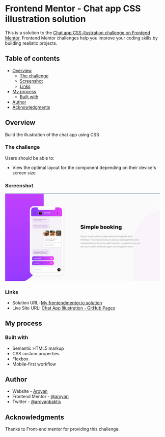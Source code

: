 # Frontend Mentor - Chat app CSS illustration solution

This is a solution to the [Chat app CSS illustration challenge on Frontend Mentor](https://www.frontendmentor.io/challenges/chat-app-css-illustration-O5auMkFqY). Frontend Mentor challenges help you improve your coding skills by building realistic projects.

## Table of contents

- [Overview](#overview)
  - [The challenge](#the-challenge)
  - [Screenshot](#screenshot)
  - [Links](#links)
- [My process](#my-process)
  - [Built with](#built-with)
- [Author](#author)
- [Acknowledgments](#acknowledgments)

## Overview

Build the illustration of the chat app using CSS

### The challenge

Users should be able to:

- View the optimal layout for the component depending on their device's screen size

### Screenshot

![Screenshot of Desktop view](./images/screenshot.jpg)

### Links

- Solution URL: [My frontendmentor.io solution](https://www.frontendmentor.io/challenges/chat-app-css-illustration-O5auMkFqY/hub/mobile-first-approach-of-chat-app-illustration-EsZUMo2AP)
- Live Site URL: [Chat App Illustration - GitHub Pages](https://aroyan.github.io/chat-app/)

## My process

### Built with

- Semantic HTML5 markup
- CSS custom properties
- Flexbox
- Mobile-first workflow

## Author

- Website - [Aroyan](https://www.aroyanbakti.com)
- Frontend Mentor - [@aroyan](https://www.frontendmentor.io/profile/aroyan)
- Twitter - [@aroyanbaktis](https://www.twitter.com/aroyanbaktis)

## Acknowledgments

Thanks to Front-end mentor for providing this challenge.
